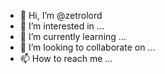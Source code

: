 - 👋 Hi, I’m @zetrolord
- 👀 I’m interested in ...
- 🌱 I’m currently learning ...
- 💞️ I’m looking to collaborate on ...
- 📫 How to reach me ...

<!---
zetrolord/zetrolord is a ✨ special ✨ repository because its `README.md` (this file) appears on your GitHub profile.
You can click the Preview link to take a look at your changes.
--->
